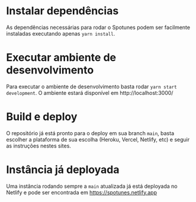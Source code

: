 # Instalar dependências

As dependências necessárias para rodar o Spotunes podem ser facilmente instaladas executando apenas `yarn install`.

# Executar ambiente de desenvolvimento

Para executar o ambiente de desenvolvimento basta rodar `yarn start development`.
O ambiente estará disponível em http://localhost:3000/

# Build e deploy

O repositório já está pronto para o deploy em sua branch `main`, basta escolher a plataforma de sua escolha (Heroku, Vercel, Netlify, etc) e seguir as instruções nestes sites.

# Instância já deployada

Uma instância rodando sempre a `main` atualizada já está deployada no Netlify e pode ser encontrada em https://spotunes.netlify.app
